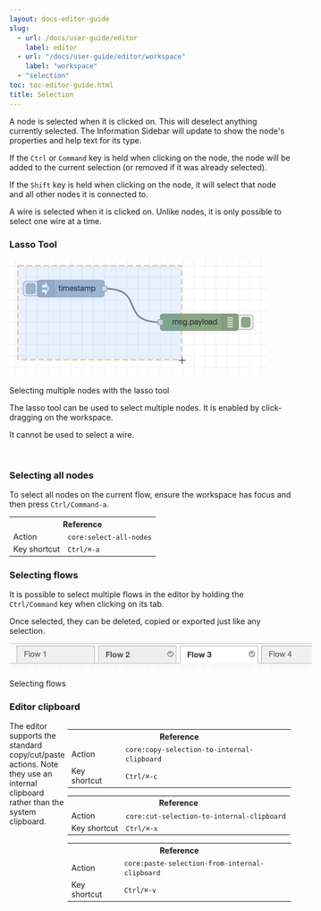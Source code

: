 ```yaml
---
layout: docs-editor-guide
slug:
  - url: /docs/user-guide/editor
    label: editor
  - url: "/docs/user-guide/editor/workspace"
    label: "workspace"
  - "selection"
toc: toc-editor-guide.html
title: Selection
---
```


A node is selected when it is clicked on. This will deselect anything currently
selected. The Information Sidebar will update to show the node's properties and
help text for its type.

If the `Ctrl` or `Command` key is held when clicking on the node, the node will
be added to the current selection (or removed if it was already selected).

If the `Shift` key is held when clicking on the node, it will select that node
and all other nodes it is connected to.

A wire is selected when it is clicked on. Unlike nodes, it is only possible to
select one wire at a time.

### Lasso Tool

<div style="width: 460px" class="figure align-right">
  <img src="../images/editor-workspace-lasso.png" alt="Selecting multiple nodes with the lasso tool">
  <p class="caption">Selecting multiple nodes with the lasso tool</p>
</div>

The lasso tool can be used to select multiple nodes. It is enabled by click-dragging
on the workspace.

It cannot be used to select a wire.

<br style="clear: both;" />

### Selecting all nodes

To select all nodes on the current flow, ensure the workspace has focus and then
press `Ctrl/Command-a`.

<table class="action-ref inline">
 <tr><th colspan="2">Reference</th></tr>
 <tr><td>Action</td><td><code>core:select-all-nodes</code></td></tr>
 <tr><td>Key shortcut</td><td><code>Ctrl/⌘-a</code></td></tr>
</table>

### Selecting flows

It is possible to select multiple flows in the editor by holding the `Ctrl/Command`
key when clicking on its tab.

Once selected, they can be deleted, copied or exported just like any selection.

<div style="width: 541px" class="figure align-centre">
  <img src="../images/editor-flow-select.png" alt="Selecting flows">
  <p class="caption">Selecting flows</p>
</div>

### Editor clipboard

<div style="width: 400px; float: right">
<table class="action-ref inline">
 <tr><th colspan="2">Reference</th></tr>
 <tr><td>Action</td><td><code>core:copy-selection-to-internal-clipboard</code></td></tr>
 <tr><td>Key shortcut</td><td><code>Ctrl/⌘-c</code></td></tr>
</table>
<table class="action-ref inline">
 <tr><th colspan="2">Reference</th></tr>
 <tr><td>Action</td><td><code>core:cut-selection-to-internal-clipboard</code></td></tr>
 <tr><td>Key shortcut</td><td><code>Ctrl/⌘-x</code></td></tr>
</table>
<table class="action-ref inline">
 <tr><th colspan="2">Reference</th></tr>
 <tr><td>Action</td><td><code>core:paste-selection-from-internal-clipboard</code></td></tr>
 <tr><td>Key shortcut</td><td><code>Ctrl/⌘-v</code></td></tr>
</table>
</div>

The editor supports the standard copy/cut/paste actions. Note they use an internal
clipboard rather than the system clipboard.
